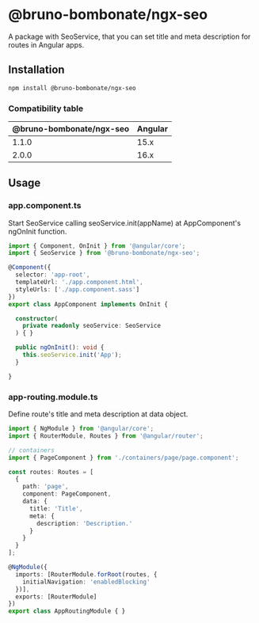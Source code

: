 
# @bruno-bombonate/ngx-seo

A package with SeoService, that you can set title and meta description for routes in Angular apps.

## Installation

```bash
npm install @bruno-bombonate/ngx-seo
```

### Compatibility table

|@bruno-bombonate/ngx-seo|Angular|
|-|-|
|1.1.0|15.x|
|2.0.0|16.x|

## Usage

### app.component.ts

Start SeoService calling seoService.init(appName) at AppComponent's ngOnInit function.

```typescript
import { Component, OnInit } from '@angular/core';
import { SeoService } from '@bruno-bombonate/ngx-seo';

@Component({
  selector: 'app-root',
  templateUrl: './app.component.html',
  styleUrls: ['./app.component.sass']
})
export class AppComponent implements OnInit {

  constructor(
    private readonly seoService: SeoService
  ) { }

  public ngOnInit(): void {
    this.seoService.init('App');
  }

}
```

### app-routing.module.ts

Define route's title and meta description at data object.

```typescript
import { NgModule } from '@angular/core';
import { RouterModule, Routes } from '@angular/router';

// containers
import { PageComponent } from './containers/page/page.component';

const routes: Routes = [
  {
    path: 'page',
    component: PageComponent,
    data: {
      title: 'Title',
      meta: {
        description: 'Description.'
      }
    }
  }
];

@NgModule({
  imports: [RouterModule.forRoot(routes, {
    initialNavigation: 'enabledBlocking'
  })],
  exports: [RouterModule]
})
export class AppRoutingModule { }
```

